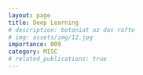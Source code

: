 ```yaml
---
layout: page
title: Deep Learning
# description: botaniat az das rafte
# img: assets/img/12.jpg
importance: 009
category: MISC
# related_publications: true
---
```


<!-- ### References -->